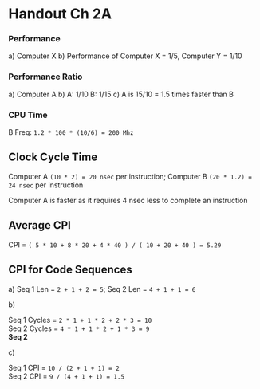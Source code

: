 # Handout Ch 2A

### Performance

a) Computer X
b) Performance of Computer X = 1/5, Computer Y = 1/10

### Performance Ratio

a) Computer A
b) A: 1/10 B: 1/15
c) A is 15/10 = 1.5 times faster than B

### CPU Time

B Freq: `1.2 * 100 * (10/6) = 200 Mhz`

## Clock Cycle Time

Computer A `(10 * 2) = 20 nsec` per instruction; Computer B `(20 * 1.2) = 24 nsec` per instruction

Computer A is faster as it requires 4 nsec less to complete an instruction

## Average CPI

CPI = `( 5 * 10 + 8 * 20 + 4 * 40 ) / ( 10 + 20 + 40 ) = 5.29`

## CPI for Code Sequences

a) Seq 1 Len = `2 + 1 + 2 = 5`; Seq 2 Len = `4 + 1 + 1 = 6`

b)

Seq 1 Cycles = `2 * 1 + 1 * 2 + 2 * 3 = 10` \
Seq 2 Cycles = `4 * 1 + 1 * 2 + 1 * 3 = 9` \
 __Seq 2__

c) 

Seq 1 CPI = `10 / (2 + 1 + 1) = 2`\
Seq 2 CPI = `9 / (4 + 1 + 1) = 1.5`

